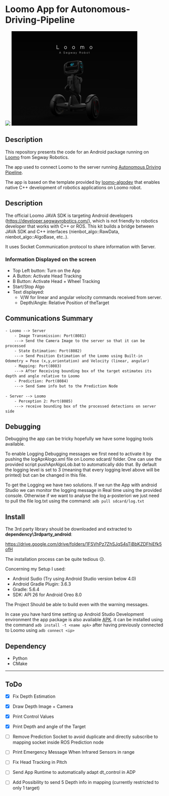 # Loomo App for Autonomous-Driving-Pipeline

<p float="left">
  <img src="./img/app.gif" height="300" /> 
  <img src="./img/loomo.gif" height="300" />
</p>

## Description 
This repository presents the code for an Android package running on [Loomo](https://store.segway.com/segway-loomo-mini-transporter-robot-sidekick) from Segway Robotics.

The app used to connect Loomo to the server running [Autonomous Driving Pipeline](https://github.com/theoh-io/ROS_Autonomous_Driving). 

The app is based on the template provided by [loomo-algodev](https://github.com/segway-robotics/loomo-algodev) that enables native C++ development of robotics applications on Loomo robot.

## Description

The official Loomo JAVA SDK is targeting Android developers (https://developer.segwayrobotics.com/), which is not friendly to robotics developer that works with C++ or ROS. This kit builds a bridge between JAVA SDK and C++ interfaces (nienbot_algo::RawData, nienbot_algo::AlgoBase, etc..).

It uses Socket Communication protocol to share information with Server.

### Information Displayed on the screen

* Top Left button: Turn on the App
* A Button: Activate Head Tracking
* B Button: Activate Head + Wheel Tracking
* Start/Stop Algo
* Text displayed: 
    * V/W for linear and angular velocity commands received from server.
    * Depth/Angle: Relative Position of theTarget

## Communications Summary
    - Loomo --> Server
        - Image Transmission: Port(8081)
        ---> Send the Camera Image to the server so that it can be processed
        - State Estimation: Port(8082)
        ---> Send Position Estimation of the Loomo using Built-in  Odometry = Pose (x,y,orientation) and Velocity (linear, angular)
        - Mapping: Port(8083)
        ---> After Receiving bounding box of the target estimates its depth and angle relative to Loomo
        - Prediction: Port(8084)
        ---> Send Same info but to the Prediction Node 
        
    - Server --> Loomo
        - Perception 2: Port(8085)
        ---> receive bounding box of the processed detections on server side

## Debugging
Debugging the app can be tricky hopefully we have some logging tools available.

To enable Logging Debugging messages we first need to activate it by pushing the logAprAlogo.xml file on Loomo sdcard/ folder. One can use the provided script pushAprAlgoLob.bat to automatically ddo that. By default the logging level is set to 3 (meaning that every logging level above will be printed) but can be changed in this file.

To get the Logging we have two solutions. If we run the App with android Studio we can monitor the logging message in Real time using the provided console. Otherwise if we want to analyse the log a-posteriori we just need to pull the file log.txt using the command:  `adb pull sdcard/log.txt `


## Install

The 3rd party library should be downloaded and extracted to **dependency\3rdparty_android**:

https://drive.google.com/drive/folders/1FSVhPz7ZhSJqS4sTjBbKZDFhiEfk5ofH

The installation process can be quite tedious :disappointed_relieved:.

Concerning my Setup I used:
- Android Sudio  (Try using Android Studio version below 4.0)
- Android Gradle Plugin: 3.6.3
- Gradle: 5.6.4
- SDK: API 26 for Android Oreo 8.0

The Project Should be able to build even with the warning messages.

In case you have hard time setting up Android Studio Development environment the app package is also available [APK](algo_app-degub.apk). it can be installed using the command  `adb install -t <name apk>` after having previously connected to Loomo using `adb connect <ip>`

## Dependency 
- Python 
- CMake 

---
## ToDo

- [x] Fix Depth Estimation
- [x] Draw Depth Image + Camera
- [x] Print Control Values
- [x] Print Depth and angle of the Target
- [ ] Remove Prediction Socket to avoid duplicate and directly subscribe to mapping socket inside ROS Prediction node
- [ ] Print Emergency Message When Infrared Sensors in range
- [ ] Fix Head Tracking in Pitch
- [ ] Send App Runtime to automatically adapt dt_control in ADP
- [ ] Add Possibility to send 5 Depth info in mapping (currently restricted to only 1 target)

